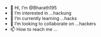- 👋 Hi, I’m @Bharath195
- 👀 I’m interested in ...hackung
- 🌱 I’m currently learning ...hacks
- 💞️ I’m looking to collaborate on ...hackers
- 📫 How to reach me ...

<!---
Bharath195/Bharath195 is a ✨ special ✨ repository because its `README.md` (this file) appears on your GitHub profile.
You can click the Preview link to take a look at your changes.
--->
